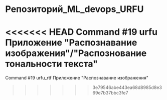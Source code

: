 # Репозиторий_ML_devops_URFU

<<<<<<< HEAD
Command #19 urfu
Приложение "Распознавание изображения"/"Распознование тональности текста"
=======
Command #19 urfu_rtf
Приложение "Распознавание изображения"
>>>>>>> 3e79546abe443ea68d8985d8e369e7b37bbc3fe7
